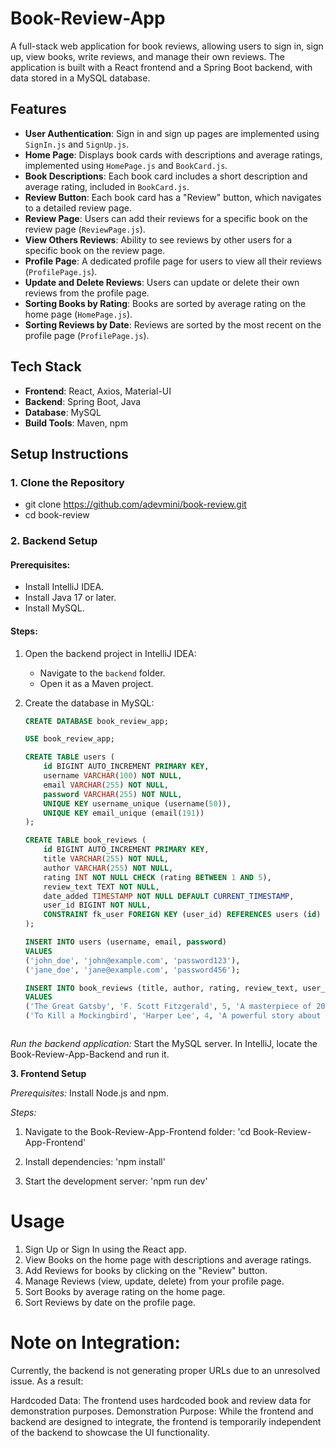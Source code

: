 # Book-Review-App

A full-stack web application for book reviews, allowing users to sign in, sign up, view books, write reviews, and manage their own reviews. The application is built with a React frontend and a Spring Boot backend, with data stored in a MySQL database.

## Features
- **User Authentication**: Sign in and sign up pages are implemented using `SignIn.js` and `SignUp.js`.
- **Home Page**: Displays book cards with descriptions and average ratings, implemented using `HomePage.js` and `BookCard.js`.
- **Book Descriptions**: Each book card includes a short description and average rating, included in `BookCard.js`.
- **Review Button**: Each book card has a "Review" button, which navigates to a detailed review page.
- **Review Page**: Users can add their reviews for a specific book on the review page (`ReviewPage.js`).
- **View Others Reviews**: Ability to see reviews by other users for a specific book on the review page.
- **Profile Page**: A dedicated profile page for users to view all their reviews (`ProfilePage.js`).
- **Update and Delete Reviews**: Users can update or delete their own reviews from the profile page.
- **Sorting Books by Rating**: Books are sorted by average rating on the home page (`HomePage.js`).
- **Sorting Reviews by Date**: Reviews are sorted by the most recent on the profile page (`ProfilePage.js`).

## Tech Stack
- **Frontend**: React, Axios, Material-UI
- **Backend**: Spring Boot, Java
- **Database**: MySQL
- **Build Tools**: Maven, npm

## Setup Instructions

### 1. Clone the Repository

  - git clone https://github.com/adevmini/book-review.git
  - cd book-review


### 2. Backend Setup

#### Prerequisites:
- Install IntelliJ IDEA.
- Install Java 17 or later.
- Install MySQL.

#### Steps:
1. Open the backend project in IntelliJ IDEA:
   - Navigate to the `backend` folder.
   - Open it as a Maven project.

2. Create the database in MySQL:
   ```sql
   CREATE DATABASE book_review_app;

   USE book_review_app;

   CREATE TABLE users (
       id BIGINT AUTO_INCREMENT PRIMARY KEY,
       username VARCHAR(100) NOT NULL,
       email VARCHAR(255) NOT NULL,
       password VARCHAR(255) NOT NULL,
       UNIQUE KEY username_unique (username(50)),
       UNIQUE KEY email_unique (email(191))
   );

   CREATE TABLE book_reviews (
       id BIGINT AUTO_INCREMENT PRIMARY KEY,
       title VARCHAR(255) NOT NULL,
       author VARCHAR(255) NOT NULL,
       rating INT NOT NULL CHECK (rating BETWEEN 1 AND 5),
       review_text TEXT NOT NULL,
       date_added TIMESTAMP NOT NULL DEFAULT CURRENT_TIMESTAMP,
       user_id BIGINT NOT NULL,
       CONSTRAINT fk_user FOREIGN KEY (user_id) REFERENCES users (id) ON DELETE CASCADE
   );

   INSERT INTO users (username, email, password)
   VALUES
   ('john_doe', 'john@example.com', 'password123'),
   ('jane_doe', 'jane@example.com', 'password456');

   INSERT INTO book_reviews (title, author, rating, review_text, user_id)
   VALUES
   ('The Great Gatsby', 'F. Scott Fitzgerald', 5, 'A masterpiece of 20th-century literature.', 1),
   ('To Kill a Mockingbird', 'Harper Lee', 4, 'A powerful story about justice and morality.', 2);

   

*Run the backend application:*
   Start the MySQL server.
   In IntelliJ, locate the Book-Review-App-Backend and run it.



**3. Frontend Setup**

*Prerequisites:*
  Install Node.js and npm.

  
*Steps:*

  1. Navigate to the Book-Review-App-Frontend folder:
     'cd Book-Review-App-Frontend'

  2. Install dependencies:
     'npm install'

  3. Start the development server:
     'npm run dev'



# Usage
   1. Sign Up or Sign In using the React app.
   2. View Books on the home page with descriptions and average ratings.
   3. Add Reviews for books by clicking on the "Review" button.
   4. Manage Reviews (view, update, delete) from your profile page.
   5. Sort Books by average rating on the home page.
   6. Sort Reviews by date on the profile page.


# Note on Integration:

Currently, the backend is not generating proper URLs due to an unresolved issue. As a result:

Hardcoded Data: The frontend uses hardcoded book and review data for demonstration purposes.
Demonstration Purpose: While the frontend and backend are designed to integrate, the frontend is temporarily independent of the backend to showcase the UI functionality.





